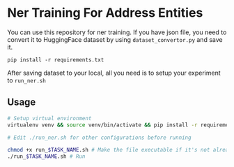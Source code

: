 # Ner Training For Address Entities

You can use this repository for ner training. If you have json file, you need to convert it to HuggingFace dataset by using `dataset_convertor.py` and save it.

```
pip install -r requirements.txt
```

After saving dataset to your local, all you need is to setup your experiment to `run_ner.sh`


## Usage
```bash
# Setup virtual environment
virtualenv venv && source venv/bin/activate && pip install -r requirements.txt

# Edit ./run_ner.sh for other configurations before running

chmod +x run_$TASK_NAME.sh # Make the file executable if it's not already
./run_$TASK_NAME.sh # Run
```
